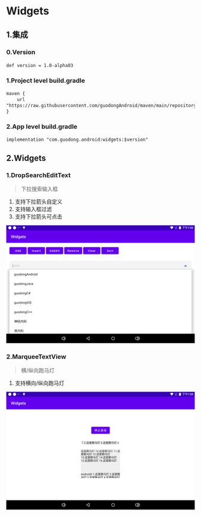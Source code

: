 # Widgets

## 1.集成

### 0.Version

`def version = 1.0-alpha03`

### 1.Project level build.gradle

```
maven {
	url "https://raw.githubusercontent.com/guodongAndroid/maven/main/repository/"
}
```

### 2.App level build.gradle

```
implementation "com.guodong.android:widgets:$version"
```

## 2.Widgets

### 1.DropSearchEditText

> 下拉搜索输入框

1. 支持下拉箭头自定义
2. 支持输入框过滤
3. 支持下拉箭头可点击

![DropSearchEditText](./pic/DropSearchEditText.png)

### 2.MarqueeTextView

> 横/纵向跑马灯

1. 支持横向/纵向跑马灯

![MarqueeTextView](./pic/MarqueeTextView.png)

